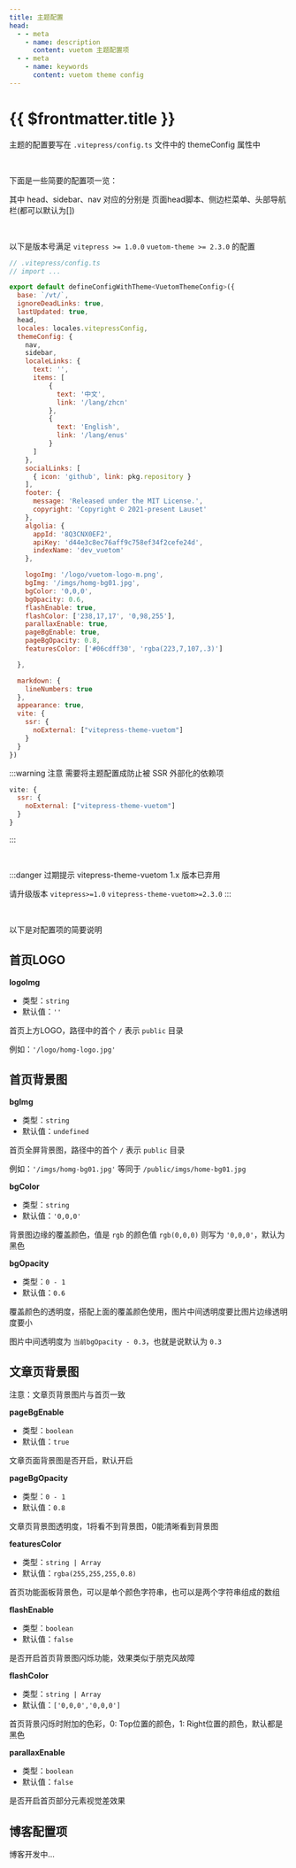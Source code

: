 ```yaml
--- 
title: 主题配置
head:
  - - meta
    - name: description
      content: vuetom 主题配置项
  - - meta
    - name: keywords
      content: vuetom theme config
---
```


# {{ $frontmatter.title }}

主题的配置要写在 `.vitepress/config.ts` 文件中的 themeConfig 属性中

<br>

下面是一些简要的配置项一览：

其中 head、sidebar、nav 对应的分别是 页面head脚本、侧边栏菜单、头部导航栏(都可以默认为[])

<br>

以下是版本号满足 `vitepress >= 1.0.0` `vuetom-theme >= 2.3.0` 的配置

```js macos
// .vitepress/config.ts
// import ...

export default defineConfigWithTheme<VuetomThemeConfig>({
  base: `/vt/`,
  ignoreDeadLinks: true,
  lastUpdated: true,
  head,
  locales: locales.vitepressConfig,
  themeConfig: {
    nav,
    sidebar,
    localeLinks: {
      text: '',
      items: [
          {
            text: '中文',
            link: '/lang/zhcn'
          },
          {
            text: 'English',
            link: '/lang/enus'
          }
      ]
    },
    socialLinks: [
      { icon: 'github', link: pkg.repository }
    ],
    footer: {
      message: 'Released under the MIT License.',
      copyright: 'Copyright © 2021-present Lauset'
    },
    algolia: {
      appId: '8Q3CNX0EF2',
      apiKey: 'd44e3c8ec76aff9c758ef34f2cefe24d',
      indexName: 'dev_vuetom'
    },

    logoImg: '/logo/vuetom-logo-m.png',
    bgImg: '/imgs/homg-bg01.jpg',
    bgColor: '0,0,0',
    bgOpacity: 0.6,
    flashEnable: true,
    flashColor: ['238,17,17', '0,98,255'],
    parallaxEnable: true,
    pageBgEnable: true,
    pageBgOpacity: 0.8,
    featuresColor: ['#06cdff30', 'rgba(223,7,107,.3)']

  },

  markdown: {
    lineNumbers: true
  },
  appearance: true,
  vite: {
    ssr: {
      noExternal: ["vitepress-theme-vuetom"]
    }
  }
})
```

:::warning 注意
需要将主题配置成防止被 SSR 外部化的依赖项

```js
vite: {
  ssr: {
    noExternal: ["vitepress-theme-vuetom"]
  }
}
```

:::

<br>

:::danger 过期提示
vitepress-theme-vuetom 1.x 版本已弃用

请升级版本 `vitepress>=1.0` `vitepress-theme-vuetom>=2.3.0`
:::

<br />

以下是对配置项的简要说明

## 首页LOGO

**logoImg**

- 类型：`string`
- 默认值：`''`

首页上方LOGO，路径中的首个 `/` 表示 `public` 目录

例如：`'/logo/homg-logo.jpg'`

## 首页背景图

**bgImg**

- 类型：`string`
- 默认值：`undefined`

首页全屏背景图，路径中的首个 `/` 表示 `public` 目录

例如：`'/imgs/homg-bg01.jpg'` 等同于 `/public/imgs/home-bg01.jpg`

**bgColor**

- 类型：`string`
- 默认值：`'0,0,0'`

背景图边缘的覆盖颜色，值是 `rgb` 的颜色值 `rgb(0,0,0)` 则写为 `'0,0,0'`，默认为黑色

**bgOpacity**

- 类型：`0 - 1`
- 默认值：`0.6`

覆盖颜色的透明度，搭配上面的覆盖颜色使用，图片中间透明度要比图片边缘透明度要小

图片中间透明度为 `当前bgOpacity - 0.3`，也就是说默认为 `0.3`

## 文章页背景图

注意：文章页背景图片与首页一致

**pageBgEnable**

- 类型：`boolean`
- 默认值：`true`

文章页面背景图是否开启，默认开启

**pageBgOpacity**

- 类型：`0 - 1`
- 默认值：`0.8`

文章页背景图透明度，1将看不到背景图，0能清晰看到背景图

**featuresColor**

- 类型：`string | Array`
- 默认值：`rgba(255,255,255,0.8)`

首页功能面板背景色，可以是单个颜色字符串，也可以是两个字符串组成的数组

**flashEnable**

- 类型：`boolean`
- 默认值：`false`
  
是否开启首页背景图闪烁功能，效果类似于朋克风故障

**flashColor**

- 类型：`string | Array`
- 默认值：`['0,0,0','0,0,0']`

首页背景闪烁时附加的色彩，0: Top位置的颜色，1: Right位置的颜色，默认都是黑色

**parallaxEnable**

- 类型：`boolean`
- 默认值：`false`
  
是否开启首页部分元素视觉差效果

## 博客配置项

博客开发中...
